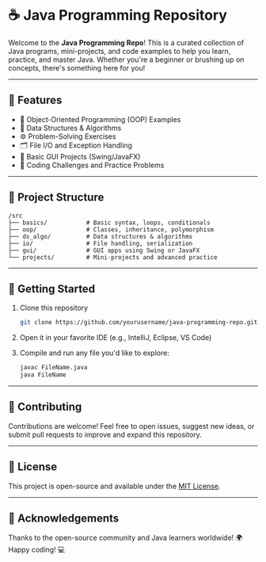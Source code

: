 # ☕ Java Programming Repository

Welcome to the **Java Programming Repo**! This is a curated collection of Java programs, mini-projects, and code examples to help you learn, practice, and master Java. Whether you're a beginner or brushing up on concepts, there's something here for you!

---

## 📌 Features

- 🔄 Object-Oriented Programming (OOP) Examples  
- 🌳 Data Structures & Algorithms  
- ⚙️ Problem-Solving Exercises  
- 🗂️ File I/O and Exception Handling  
- 🎨 Basic GUI Projects (Swing/JavaFX)  
- 🧠 Coding Challenges and Practice Problems  

---

## 📁 Project Structure

```
/src
├── basics/           # Basic syntax, loops, conditionals
├── oop/              # Classes, inheritance, polymorphism
├── ds_algo/          # Data structures & algorithms
├── io/               # File handling, serialization
├── gui/              # GUI apps using Swing or JavaFX
└── projects/         # Mini-projects and advanced practice
```

---

## 🚀 Getting Started

1. Clone this repository  
   ```bash
   git clone https://github.com/yourusername/java-programming-repo.git
   ```

2. Open it in your favorite IDE (e.g., IntelliJ, Eclipse, VS Code)

3. Compile and run any file you'd like to explore:
   ```bash
   javac FileName.java
   java FileName
   ```

---

## 🤝 Contributing

Contributions are welcome! Feel free to open issues, suggest new ideas, or submit pull requests to improve and expand this repository.

---

## 📜 License

This project is open-source and available under the [MIT License](LICENSE).

---

## 🙌 Acknowledgements

Thanks to the open-source community and Java learners worldwide! 🌍  
Happy coding! 💻
